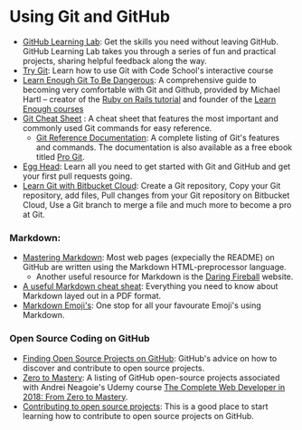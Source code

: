 # Using Git and GitHub

* [GitHub Learning Lab](https://lab.github.com/): Get the skills you need without leaving GitHub. GitHub Learning Lab takes you through a series of fun and practical projects, sharing helpful feedback along the way.
* [Try Git](https://try.github.io/): Learn how to use Git with Code School's interactive course
* [Learn Enough Git To Be Dangerous](https://www.learnenough.com/git-tutorial): A comprehensive guide to becoming very comfortable with Git and Github, provided by Michael Hartl – creator of the [Ruby on Rails tutorial](https://www.railstutorial.org/) and founder of the [Learn Enough courses](https://www.learnenough.com/story)
* [Git Cheat Sheet](https://education.github.com/git-cheat-sheet-education.pdf) : A cheat sheet that features the most important and commonly
used Git commands for easy reference.
   - [Git Reference Documentation](https://git-scm.com/docs): A complete listing of Git's features and commands. The documentation is also available as a free ebook titled [Pro Git](https://git-scm.com/book/en/v2).
* [Egg Head](https://egghead.io/lessons/javascript-introduction-to-github): Learn all you need to get started with Git and GitHub and get your first pull requests going.
* [Learn Git with Bitbucket Cloud](https://www.atlassian.com/git/tutorials/learn-git-with-bitbucket-cloud): Create a Git repository, Copy your Git repository, add files, Pull changes from your Git repository on Bitbucket Cloud, Use a Git branch to merge a file and much more to become a pro at Git.

### Markdown:
* [Mastering Markdown](https://guides.github.com/features/mastering-markdown/): Most web pages (expecially the README) on GitHub are written using the Markdown HTML-preprocessor language. 
   - Another useful resource for Markdown is the [Daring Fireball](https://daringfireball.net/projects/markdown/syntax) website.
* [A useful Markdown cheat sheat](https://guides.github.com/pdfs/markdown-cheatsheet-online.pdf): Everything you need to know about Markdown layed out in a PDF format.
* [Markdown Emoji's](https://github.com/StuartDaniells/Markdown_Emoji-s_List): One stop for all your favourate Emoji's using Markdown.

### Open Source Coding on GitHub

* [Finding Open Source Projects on GitHub](https://help.github.com/articles/finding-open-source-projects-on-github/): GitHub's advice on how to discover and contribute to open source projects.
* [Zero to Mastery](https://github.com/zero-to-mastery): A listing of GitHub open-source projects associated with Andrei Neagoie's Udemy course [The Complete Web Developer in 2018: From Zero to Mastery](https://www.udemy.com/the-complete-web-developer-in-2018/learn/v4/content).
* [Contributing to open source projects](https://github.com/zero-to-mastery/start-here-guidelines): This is a good place to start learning how to contribute to open source projects on GitHub.
